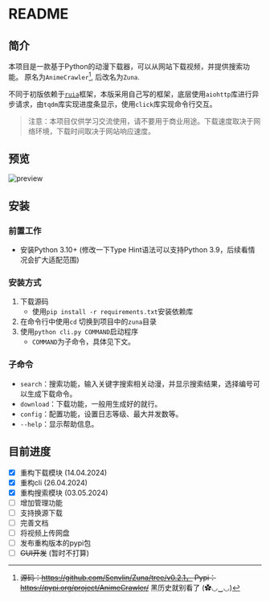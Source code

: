 # README

## 简介

本项目是一款基于Python的动漫下载器，可以从网站下载视频，并提供搜索功能。
原名为`AnimeCrawler`[^1], 后改名为`Zuna`.

不同于初版依赖于[`ruia`](https://github.com/howie6879/ruia)框架，本版采用自己写的框架，底层使用`aiohttp`库进行异步请求，由`tqdm`库实现进度条显示，使用`click`库实现命令行交互。

> 注意：本项目仅供学习交流使用，请不要用于商业用途。下载速度取决于网络环境，下载时间取决于网站响应速度。
## 预览

![preview](https://img2.imgtp.com/2024/05/04/CKItG9ID.gif)

## 安装

### 前置工作

- 安装Python 3.10+ (修改一下Type Hint语法可以支持Python 3.9，后续看情况会扩大适配范围)

### 安装方式

1. 下载源码
    - 使用`pip install -r requirements.txt`安装依赖库
2. 在命令行中使用`cd` 切换到项目中的`zuna`目录
3. 使用`python cli.py COMMAND`启动程序
    - `COMMAND`为子命令，具体见下文。

### 子命令

- `search`：搜索功能，输入关键字搜索相关动漫，并显示搜索结果，选择编号可以生成下载命令。
- `download`：下载功能，一般用生成好的就行。
- `config`：配置功能，设置日志等级、最大并发数等。
- `--help`：显示帮助信息。


## 目前进度
- [x] 重构下载模块 (14.04.2024)
- [x] 重构cli (26.04.2024)
- [x] 重构搜索模块 (03.05.2024)
- [ ] 增加管理功能
- [ ] 支持换源下载
- [ ] 完善文档
- [ ] 将视频上传网盘
- [ ] 发布重构版本的pypi包
- [ ] ~~GUI开发~~ (暂时不打算)

[^1]: ~~源码：https://github.com/Senvlin/Zuna/tree/v0.2.1， Pypi：https://pypi.org/project/AnimeCrawler/~~ 黑历史就别看了 (✿◡‿◡)